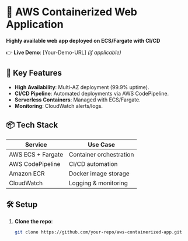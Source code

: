 # 🚀 AWS Containerized Web Application  
**Highly available web app deployed on ECS/Fargate with CI/CD**  

👉 **Live Demo**: [Your-Demo-URL] *(if applicable)*  

## 🔧 Key Features  
- **High Availability**: Multi-AZ deployment (99.9% uptime).  
- **CI/CD Pipeline**: Automated deployments via AWS CodePipeline.  
- **Serverless Containers**: Managed with ECS/Fargate.  
- **Monitoring**: CloudWatch alerts/logs.  

## 📦 Tech Stack  
| Service               | Use Case                          |
|-----------------------|-----------------------------------|
| AWS ECS + Fargate     | Container orchestration           |
| AWS CodePipeline      | CI/CD automation                 |
| Amazon ECR            | Docker image storage              |
| CloudWatch            | Logging & monitoring             |

## 🛠️ Setup  
1. **Clone the repo**:  
   ```bash
   git clone https://github.com/your-repo/aws-containerized-app.git
